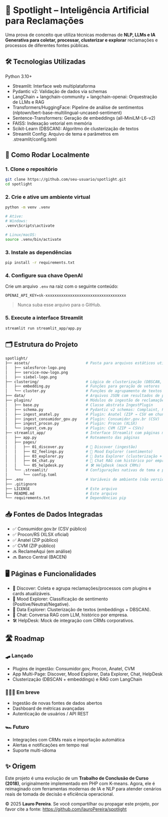 # 🔦 Spotlight – Inteligência Artificial para Reclamações

Uma prova de conceito que utiliza técnicas modernas de **NLP, LLMs e IA Generativa para coletar, processar, clusterizar e explorar** reclamações e processos de diferentes fontes públicas.


## 🛠️ Tecnologias Utilizadas
Python 3.10+

- Streamlit: Interface web multiplataforma
- Pydantic v2: Validação de dados via schemas
- LangChain + langchain-community + langchain-openai: Orquestração de LLMs e RAG
- Transformers/HuggingFace: Pipeline de análise de sentimentos (nlptown/bert-base-multilingual-uncased-sentiment)
- Sentence-Transformers: Geração de embeddings (all-MiniLM-L6-v2)
- FAISS: Indexação vetorial em memória
- Scikit-Learn (DBSCAN): Algoritmo de clusterização de textos
- Streamlit Config: Arquivo de tema e parâmetros em .streamlit/config.toml


## 🚀 Como Rodar Localmente

### 1. Clone o repositório
```bash
git clone https://github.com/seu-usuario/spotlight.git
cd spotlight
```

### 2. Crie e ative um ambiente virtual
```bash
python -m venv .venv

# Ative:
# Windows:
.venv\Scripts\activate

# Linux/macOS:
source .venv/bin/activate

```

### 3. Instale as dependências
```bash
pip install -r requirements.txt
```

### 4. Configure sua chave OpenAI
Crie um arquivo `.env` na raiz com o seguinte conteúdo:
```env
OPENAI_API_KEY=sk-xxxxxxxxxxxxxxxxxxxxxxxxxxxxxxxxxxxx
```
> Nunca suba esse arquivo para o GitHub.

### 5. Execute a interface Streamlit
```bash
streamlit run streamlit_app/app.py
```


## 🗂️ Estrutura do Projeto
```bash
spotlight/
├── assets/                         # Pasta para arquivos estáticos utilizados
│   ├── salesforce-logo.png         
│   ├── service-now-logo.png         
│   ├── siebel-logo.png 
├── clustering/                     # Lógica de clusterização (DBSCAN, embeddings)
│   ├── embedding.py                # Funções para geração de vetores
│   └── cluster.py                  # Funções de agrupamento de textos
├── data/                           # Arquivos JSON com resultados de plugins
├── plugins/                        # Módulos de ingestão de reclamações/processos
│   ├── base.py                     # Classe abstrata IngestPlugin
│   ├── schema.py                   # Pydantic v2 schemas: Complaint, PluginResult
│   ├── ingest_anatel.py            # Plugin: Anatel (ZIP → CSV em chunks)
│   ├── ingest_consumidor_gov.py    # Plugin: Consumidor.gov.br (CSV)
│   ├── ingest_procon.py            # Plugin: Procon (XLSX)
│   └── ingest_cvm.py               # Plugin: CVM (ZIP → CSVs)
├── streamlit_app/                  # Interface Streamlit com páginas multi-app
│   ├── app.py                      # Roteamento das páginas
│   ├── pages/      
│   │   ├── 01_discover.py          # 🔦 Discover (ingestão)
│   │   ├── 02_feelings.py          # 💖 Mood Explorer (sentimento)
│   │   ├── 03_explorer.py          # 🔢 Data Explorer (clusterização + visual)
│   │   ├── 04_chat.py              # 💭 Chat RAG com histórico por empresa
│   │   └── 05_helpdesk.py          # 🛠️ HelpDesk (mock CRMs)
│   └── .streamlit/                 # Configurações nativas de tema e parâmetros
│       └── config.toml     
├── .env                            # Variáveis de ambiente (não versionar)
├── .gitignore
├── LICENSE                         # Este arquivo
├── README.md                       # Este arquivo
└── requirements.txt                # Dependências pip
```


## 📥 Fontes de Dados Integradas

* ✅ Consumidor.gov.br (CSV público)
* ✅ Procon/RS (XLSX oficial)
* ✅ Anatel (ZIP público)
* ✅ CVM (ZIP público)
* 🔜 ReclameAqui (em análise)
* 🔜 Banco Central (BACEN)


## 🖥️ Páginas e Funcionalidades

* 🔦 Discover: Coleta e agrupa reclamações/processos com plugins e cards atualizáveis.
* 💖 Mood Explorer: Classificação de sentimento (Positive/Neutral/Negative).
* 🔢 Data Explorer: Clusterização de textos (embeddings + DBSCAN).
* 💭 Chat: Conversa RAG com LLM, histórico por empresa.
* 🛠️ HelpDesk: Mock de integração com CRMs corporativos.

## 🛣️ Roadmap
### 🛹 Lançado

- Plugins de ingestão: Consumidor.gov, Procon, Anatel, CVM
- App Multi-Page: Discover, Mood Explorer, Data Explorer, Chat, HelpDesk
- Clusterização (DBSCAN + embeddings) e RAG com LangChain

### 🚴🏼‍♂️ Em breve

- Ingestão de novas fontes de dados abertos
- Dashboard de métricas avançadas
- Autenticação de usuários / API REST

### 🏎️ Futuro

- Integrações com CRMs reais e importação automática
- Alertas e notificações em tempo real
- Suporte multi-idioma


## ✨ Origem
Este projeto é uma evolução de um **Trabalho de Conclusão de Curso (2018)**, originalmente implementado em PHP com K-means. Agora, ele é reimaginado com ferramentas modernas de IA e NLP para atender cenários reais de tomada de decisão e eficiência operacional.

© 2025 **Lauro Pereira**. Se você compartilhar ou propagar este projeto, por favor cite a fonte:
https://github.com/lauroPereira/spotlight